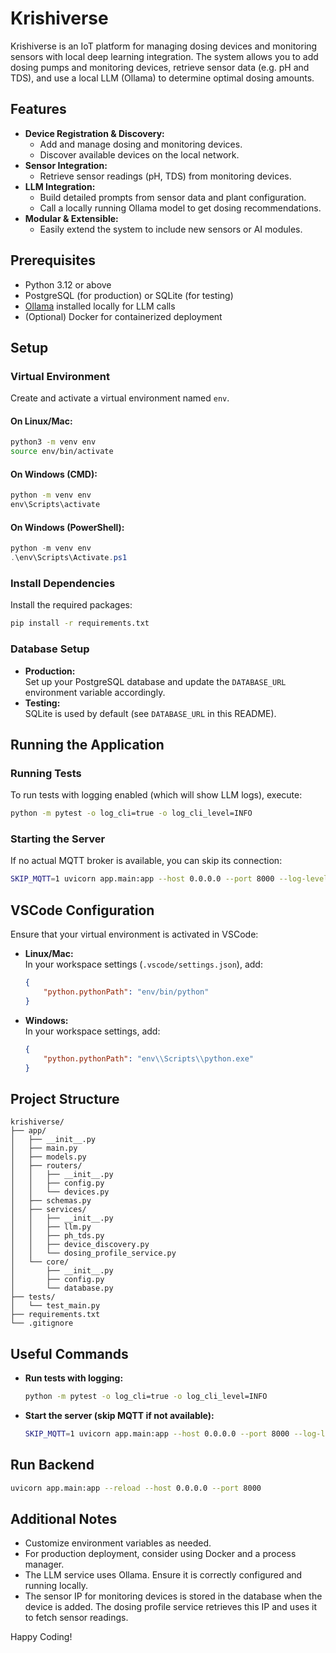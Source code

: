 
# Krishiverse

Krishiverse is an IoT platform for managing dosing devices and monitoring sensors with local deep learning integration. The system allows you to add dosing pumps and monitoring devices, retrieve sensor data (e.g. pH and TDS), and use a local LLM (Ollama) to determine optimal dosing amounts.

## Features

- **Device Registration & Discovery:** 
  - Add and manage dosing and monitoring devices.
  - Discover available devices on the local network.
- **Sensor Integration:**
  - Retrieve sensor readings (pH, TDS) from monitoring devices.
- **LLM Integration:**
  - Build detailed prompts from sensor data and plant configuration.
  - Call a locally running Ollama model to get dosing recommendations.
- **Modular & Extensible:**
  - Easily extend the system to include new sensors or AI modules.

## Prerequisites

- Python 3.12 or above
- PostgreSQL (for production) or SQLite (for testing)
- [Ollama](https://ollama.com/) installed locally for LLM calls
- (Optional) Docker for containerized deployment

## Setup

### Virtual Environment

Create and activate a virtual environment named `env`.

#### On Linux/Mac:
```bash
python3 -m venv env
source env/bin/activate
```

#### On Windows (CMD):
```cmd
python -m venv env
env\Scripts\activate
```

#### On Windows (PowerShell):
```powershell
python -m venv env
.\env\Scripts\Activate.ps1
```

### Install Dependencies

Install the required packages:
```bash
pip install -r requirements.txt
```

### Database Setup

- **Production:**  
  Set up your PostgreSQL database and update the `DATABASE_URL` environment variable accordingly.
- **Testing:**  
  SQLite is used by default (see `DATABASE_URL` in this README).

## Running the Application

### Running Tests

To run tests with logging enabled (which will show LLM logs), execute:
```bash
python -m pytest -o log_cli=true -o log_cli_level=INFO
```

### Starting the Server

If no actual MQTT broker is available, you can skip its connection:
```bash
SKIP_MQTT=1 uvicorn app.main:app --host 0.0.0.0 --port 8000 --log-level info
```

## VSCode Configuration

Ensure that your virtual environment is activated in VSCode:

- **Linux/Mac:**  
  In your workspace settings (`.vscode/settings.json`), add:
  ```json
  {
      "python.pythonPath": "env/bin/python"
  }
  ```

- **Windows:**  
  In your workspace settings, add:
  ```json
  {
      "python.pythonPath": "env\\Scripts\\python.exe"
  }
  ```

## Project Structure

```
krishiverse/
├── app/
│   ├── __init__.py
│   ├── main.py
│   ├── models.py
│   ├── routers/
│   │   ├── __init__.py
│   │   ├── config.py
│   │   └── devices.py
│   ├── schemas.py
│   ├── services/
│   │   ├── __init__.py
│   │   ├── llm.py
│   │   ├── ph_tds.py
│   │   ├── device_discovery.py
│   │   └── dosing_profile_service.py
│   └── core/
│       ├── __init__.py
│       ├── config.py
│       └── database.py
├── tests/
│   └── test_main.py
├── requirements.txt
└── .gitignore
```

## Useful Commands

- **Run tests with logging:**
  ```bash
  python -m pytest -o log_cli=true -o log_cli_level=INFO
  ```
- **Start the server (skip MQTT if not available):**
  ```bash
  SKIP_MQTT=1 uvicorn app.main:app --host 0.0.0.0 --port 8000 --log-level info
  ```

## Run Backend 
```bash
uvicorn app.main:app --reload --host 0.0.0.0 --port 8000
```
## Additional Notes

- Customize environment variables as needed.
- For production deployment, consider using Docker and a process manager.
- The LLM service uses Ollama. Ensure it is correctly configured and running locally.
- The sensor IP for monitoring devices is stored in the database when the device is added. The dosing profile service retrieves this IP and uses it to fetch sensor readings.

Happy Coding!
